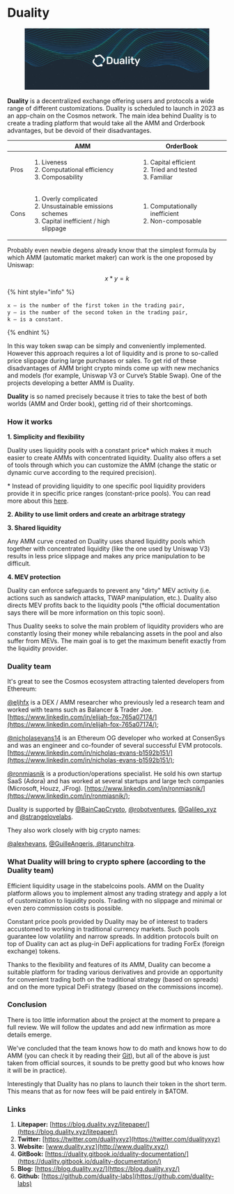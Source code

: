# Duality

<figure><img src="../.gitbook/assets/image (2).png" alt=""><figcaption></figcaption></figure>

**Duality** is a decentralized exchange offering users and protocols a wide range of different customizations. Duality is scheduled to launch in 2023 as an app-chain on the Cosmos network. The main idea behind Duality is to create a trading platform that would take all the AMM and Orderbook advantages, but be devoid of their disadvantages.

|      | AMM                                                                                                                      | OrderBook                                                                     |
| ---- | ------------------------------------------------------------------------------------------------------------------------ | ----------------------------------------------------------------------------- |
| Pros | <ol><li>Liveness</li><li>Computational efficiency</li><li>Composability</li></ol>                                        | <ol><li>Capital efficient</li><li>Tried and tested</li><li>Familiar</li></ol> |
| Cons | <ol><li>Overly complicated</li><li>Unsustainable emissions schemes</li><li>Capital inefficient / high slippage</li></ol> | <ol><li>Computationally inefficient</li><li>Non-composable</li></ol>          |

Probably even newbie degens already know that the simplest formula by which AMM (automatic market maker) can work is the one proposed by Uniswap:

$$
x*y = k
$$

{% hint style="info" %}
```
x – is the number of the first token in the trading pair, 
y – is the number of the second token in the trading pair,
k – is a constant.
```
{% endhint %}

In this way token swap can be simply and conveniently implemented. However this approach requires a lot of liquidity and is prone to so-called price slippage during large purchases or sales. To get rid of these disadvantages of AMM bright crypto minds come up with new mechanics and models (for example, Uniswap V3 or Curve’s Stable Swap). One of the projects developing a better AMM is Duality.

**Duality** is so named precisely because it tries to take the best of both worlds (AMM and Order book), getting rid of their shortcomings.

### How it works

**1. Simplicity and flexibility**

Duality uses liquidity pools with a constant price\* which makes it much easier to create AMMs with concentrated liquidity. Duality also offers a set of tools through which you can customize the AMM (change the static or dynamic curve according to the required precision).

\* Instead of providing liquidity to one specific pool liquidity providers provide it in specific price ranges (constant-price pools). You can read more about this [here](https://duality.gitbook.io/duality-documentation/concepts/liquidity-pools).

**2. Ability to use limit orders and create an arbitrage strategy**

**3. Shared liquidity**

Any AMM curve created on Duality uses shared liquidity pools which together with concentrated liquidity (like the one used by Uniswap V3) results in less price slippage and makes any price manipulation to be difficult.

**4. MEV protection**

Duality can enforce safeguards to prevent any "dirty" MEV activity (i.e. actions such as sandwich attacks, TWAP manipulation, etc.). Duality also directs MEV profits back to the liquidity pools (\*the official documentation says there will be more information on this topic soon).

Thus Duality seeks to solve the main problem of liquidity providers who are constantly losing their money while rebalancing assets in the pool and also suffer from MEVs. The main goal is to get the maximum benefit exactly from the liquidity provider.

### Duality team

It's great to see the Cosmos ecosystem attracting talented developers from Ethereum:&#x20;

[@eljhfx](https://twitter.com/eljhfx) is a DEX / AMM researcher who previously led a research team and worked with teams such as Balancer & Trader Joe. [https://www.linkedin.com/in/elijah-fox-765a07174/](https://www.linkedin.com/in/elijah-fox-765a07174/);

[@nicholasevans14](https://twitter.com/NicholasEvans14) is an Ethereum OG developer who worked at ConsenSys and was an engineer and co-founder of several successful EVM protocols. [https://www.linkedin.com/in/nicholas-evans-b1592b151/](https://www.linkedin.com/in/nicholas-evans-b1592b151/);

[@ronmiasnik](https://twitter.com/RonMiasnik) is a production/operations specialist. He sold his own startup SaaS (Adora) and has worked at several startups and large tech companies (Microsoft, Houzz, JFrog). [https://www.linkedin.com/in/ronmiasnik/](https://www.linkedin.com/in/ronmiasnik/);

Duality is supported by [@BainCapCrypto](https://twitter.com/BainCapCrypto), [@robotventures](https://twitter.com/robotventures), [@Galileo\_xyz](https://twitter.com/Galileo\_xyz) and [@strangelovelabs](https://twitter.com/strangelovelabs).

They also work closely with big crypto names:

[@alexhevans](https://twitter.com/alexhevans), [@GuilleAngeris](https://twitter.com/GuilleAngeris),[ @tarunchitra](https://twitter.com/tarunchitra).&#x20;

### What Duality will bring to crypto sphere (according to the Duality team)

Efficient liquidity usage in the stabelcoins pools. AMM on the Duality platform allows you to implement almost any trading strategy and apply a lot of customization to liquidity pools. Trading with no slippage and minimal or even zero commission costs is possible.

Constant price pools provided by Duality may be of interest to traders accustomed to working in traditional currency markets. Such pools guarantee low volatility and narrow spreads. In addition protocols built on top of Duality can act as plug-in DeFi applications for trading ForEx (foreign exchange) tokens.

Thanks to the flexibility and features of its AMM, Duality can become a suitable platform for trading various derivatives and provide an opportunity for convenient trading both on the traditional strategy (based on spreads) and on the more typical DeFi strategy (based on the commissions income).&#x20;

### Conclusion

There is too little information about the project at the moment to prepare a full review. We will follow the updates and add new infirmation as more details emerge. &#x20;

We've concluded that the team knows how to do math and knows how to do AMM (you can check it by reading their [Git](https://github.com/duality-labs)), but all of the above is just taken from official sources, it sounds to be pretty good but who knows how it will be in practice).&#x20;

Interestingly that Duality has no plans to launch their token in the short term. This means that as for now fees will be paid entirely in $ATOM.

### Links <a href="#9fuu" id="9fuu"></a>

1. **Litepaper:** [https://blog.duality.xyz/litepaper/](https://blog.duality.xyz/litepaper/)
2. **Twitter:** [https://twitter.com/dualityxyz](https://twitter.com/dualityxyz)
3. **Website:** [www.duality.xyz](http://www.duality.xyz/)
4. **GitBook:** [https://duality.gitbook.io/duality-documentation/](https://duality.gitbook.io/duality-documentation/)
5. **Blog:** [https://blog.duality.xyz/](https://blog.duality.xyz/)
6. **Github:** [https://github.com/duality-labs](https://github.com/duality-labs)
